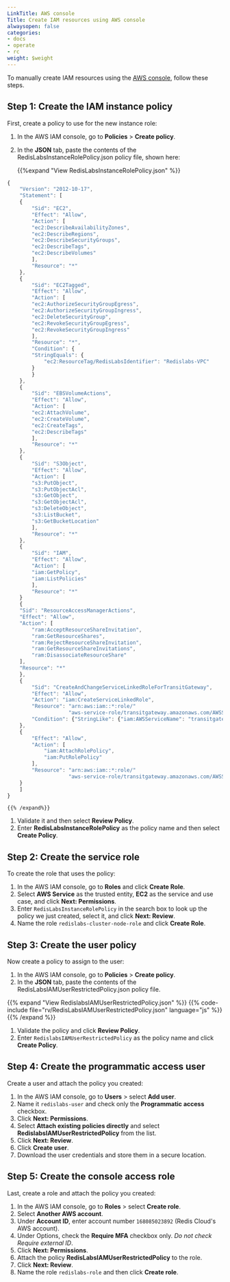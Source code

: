 ```yaml
---
LinkTitle: AWS console
Title: Create IAM resources using AWS console
alwaysopen: false
categories:
- docs
- operate
- rc
weight: $weight
---
```

To manually create IAM resources using the [AWS console](https://console.aws.amazon.com/), follow these steps.

## Step 1: Create the IAM instance policy

First, create a policy to use for the new instance role:

<!-- {{< video "/images/rc/create-instance-role-policy.mp4" "Create an instance role policy" >}} -->

1. In the AWS IAM console, go to **Policies** > **Create policy**.
1. In the **JSON** tab, paste the contents of the RedisLabsInstanceRolePolicy.json policy file, shown here:

    {{%expand "View RedisLabsInstanceRolePolicy.json" %}}
```js
{
    "Version": "2012-10-17",
    "Statement": [
    {
        "Sid": "EC2",
        "Effect": "Allow",
        "Action": [
        "ec2:DescribeAvailabilityZones",
        "ec2:DescribeRegions",
        "ec2:DescribeSecurityGroups",
        "ec2:DescribeTags",
        "ec2:DescribeVolumes"
        ],
        "Resource": "*"
    },
    {
        "Sid": "EC2Tagged",
        "Effect": "Allow",
        "Action": [
        "ec2:AuthorizeSecurityGroupEgress",
        "ec2:AuthorizeSecurityGroupIngress",
        "ec2:DeleteSecurityGroup",
        "ec2:RevokeSecurityGroupEgress",
        "ec2:RevokeSecurityGroupIngress"
        ],
        "Resource": "*",
        "Condition": {
        "StringEquals": {
            "ec2:ResourceTag/RedisLabsIdentifier": "Redislabs-VPC"
        }
        }
    },
    {
        "Sid": "EBSVolumeActions",
        "Effect": "Allow",
        "Action": [
        "ec2:AttachVolume",
        "ec2:CreateVolume",
        "ec2:CreateTags",
        "ec2:DescribeTags"
        ],
        "Resource": "*"
    },
    {
        "Sid": "S3Object",
        "Effect": "Allow",
        "Action": [
        "s3:PutObject",
        "s3:PutObjectAcl",
        "s3:GetObject",
        "s3:GetObjectAcl",
        "s3:DeleteObject",
        "s3:ListBucket",
        "s3:GetBucketLocation"
        ],
        "Resource": "*"
    },
    {
        "Sid": "IAM",
        "Effect": "Allow",
        "Action": [
        "iam:GetPolicy",
        "iam:ListPolicies"
        ],
        "Resource": "*"
    }
    {
    "Sid": "ResourceAccessManagerActions",
    "Effect": "Allow",
    "Action": [
        "ram:AcceptResourceShareInvitation",
        "ram:GetResourceShares",
        "ram:RejectResourceShareInvitation",
        "ram:GetResourceShareInvitations",
        "ram:DisassociateResourceShare"
    ],
    "Resource": "*"
    },
    {
        "Sid": "CreateAndChangeServiceLinkedRoleForTransitGateway",
        "Effect": "Allow",
        "Action": "iam:CreateServiceLinkedRole",
        "Resource": "arn:aws:iam::*:role/"
                    "aws-service-role/transitgateway.amazonaws.com/AWSServiceRoleForVPCTransitGateway*",
        "Condition": {"StringLike": {"iam:AWSServiceName": "transitgateway.amazonaws.com"}}
    },
    {
        "Effect": "Allow",
        "Action": [
            "iam:AttachRolePolicy",
            "iam:PutRolePolicy"
        ],
        "Resource": "arn:aws:iam::*:role/"
                    "aws-service-role/transitgateway.amazonaws.com/AWSServiceRoleForVPCTransitGateway*"
    }
    ]
}
```
    {{% /expand%}}


1. Validate it and then select **Review Policy**.
1. Enter **RedisLabsInstanceRolePolicy** as the policy name and then select **Create Policy**.

## Step 2: Create the service role

To create the role that uses the policy:

<!-- {{< video "/images/rc/create-cluster-node-role.mp4" "Create a cluster node role" >}} -->

1. In the AWS IAM console, go to **Roles** and click **Create Role**.
1. Select **AWS Service** as the trusted entity, **EC2** as the service
    and use case, and click **Next: Permissions**.
1. Enter `RedisLabsInstanceRolePolicy` in the search box to look up the policy we just created,
    select it, and click **Next: Review**.
1. Name the role `redislabs-cluster-node-role` and click **Create Role**.

## Step 3: Create the user policy

Now create a policy to assign to the user:

<!-- {{< video "/images/rc/create-instance-user-policy.mp4" "Create an instance user policy" >}} -->

1. In the AWS IAM console, go to **Policies** > **Create policy**.
1. In the **JSON** tab, paste the contents of the RedisLabsIAMUserRestrictedPolicy.json policy file.

{{% expand "View RedislabsIAMUserRestrictedPolicy.json" %}}
{{% code-include file="rv/RedisLabsIAMUserRestrictedPolicy.json" language="js" %}}
{{% /expand %}}

1. Validate the policy and click **Review Policy**.
1. Enter `RedislabsIAMUserRestrictedPolicy` as the policy name and click **Create Policy**.

## Step 4: Create the programmatic access user

Create a user and attach the policy you created:

<!-- {{< video "/images/rc/create-programmatic-user.mp4" "Create programmatic user" >}} -->

1. In the AWS IAM console, go to **Users** > select **Add user**.
1. Name it `redislabs-user` and check only the **Programmatic access** checkbox.
1. Click **Next: Permissions**.
1. Select **Attach existing policies directly** and select
    **RedislabsIAMUserRestrictedPolicy** from the list.
1. Click **Next: Review**.
1. Click **Create user**.
1. Download the user credentials and store them in a secure location.

## Step 5: Create the console access role

Last, create a role and attach the policy you created:

<!-- {{< video "/images/rc/create-console-access-role.mp4" "Create console access user" >}} -->

1. In the AWS IAM console, go to **Roles** > select **Create role**.
1. Select **Another AWS account**.
1. Under **Account ID**, enter account number `168085023892` (Redis Cloud's AWS account).
1. Under Options, check the **Require MFA** checkbox only. *Do not check Require external ID*.
1. Click **Next: Permissions**.
1. Attach the policy **RedisLabsIAMUserRestrictedPolicy** to the role.
1. Click **Next: Review**.
1. Name the role `redislabs-role` and then click **Create role**.
